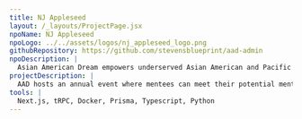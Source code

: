```yaml
---
title: NJ Appleseed
layout: /_layouts/ProjectPage.jsx
npoName: NJ Appleseed
npoLogo: ../../assets/logos/nj_appleseed_logo.png
githubRepository: https://github.com/stevensblueprint/aad-admin
npoDescription: |
  Asian American Dream empowers underserved Asian American and Pacific Islander undergraduates through career-centric mentorship and professional development opportunities.
projectDescription: |
  AAD hosts an annual event where mentees can meet their potential mentors. At the end of the event, the mentees and mentors rank their preferences. AAD processes the mentor rankings manually, which takes over 48 hours of manual matching each year. The project aims to design a matching algorithm for AAD's KIN mentorship program and a directory that allows mentors and mentees to view each other's profiles.
tools: |
  Next.js, tRPC, Docker, Prisma, Typescript, Python
---
```

